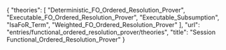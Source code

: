 {
    "theories": [
        "Deterministic_FO_Ordered_Resolution_Prover",
        "Executable_FO_Ordered_Resolution_Prover",
        "Executable_Subsumption",
        "IsaFoR_Term",
        "Weighted_FO_Ordered_Resolution_Prover"
    ],
    "url": "entries/functional_ordered_resolution_prover/theories",
    "title": "Session Functional_Ordered_Resolution_Prover"
}